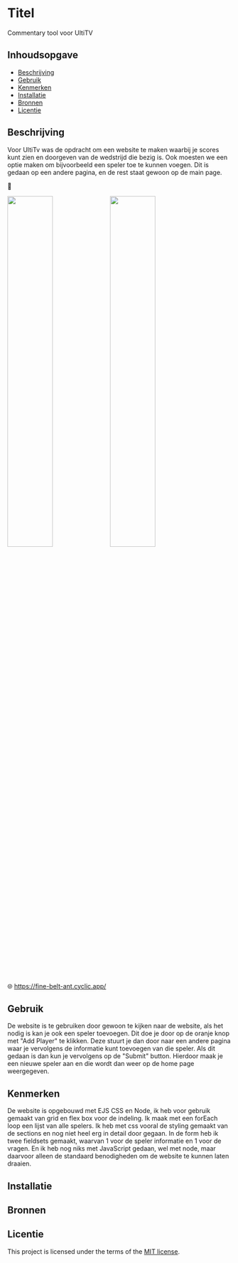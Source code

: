 # Titel
Commentary tool voor UltiTV

## Inhoudsopgave

  * [Beschrijving](#beschrijving)
  * [Gebruik](#gebruik)
  * [Kenmerken](#kenmerken)
  * [Installatie](#installatie)
  * [Bronnen](#bronnen)
  * [Licentie](#licentie)

## Beschrijving
Voor UltiTv was de opdracht om een website te maken waarbij je scores kunt zien en doorgeven van de wedstrijd die bezig is. Ook moesten we een optie maken om bijvoorbeeld een speler toe te kunnen voegen. Dit is gedaan op een andere pagina, en de rest staat gewoon op de main page.

📸 

<img src="https://user-images.githubusercontent.com/112860052/230037794-2f1909a8-6068-4e2e-b384-20f2c3ced543.png" width="45%"> <img src="https://user-images.githubusercontent.com/112860052/230037701-d94397c7-2b25-442a-a2cb-fa755edc4740.png" width="45%">

🌐 https://fine-belt-ant.cyclic.app/

## Gebruik
De website is te gebruiken door gewoon te kijken naar de website, als het nodig is kan je ook een speler toevoegen. Dit doe je door op de oranje knop met "Add Player" te klikken. Deze stuurt je dan door naar een andere pagina waar je vervolgens de informatie kunt toevoegen van die speler. Als dit gedaan is dan kun je vervolgens op de "Submit" button. Hierdoor maak je een nieuwe speler aan en die wordt dan weer op de home page weergegeven.

## Kenmerken
De website is opgebouwd met EJS CSS en Node, ik heb voor gebruik gemaakt van grid en flex box voor de indeling. Ik maak met een forEach loop een lijst van alle spelers. Ik heb met css vooral de styling gemaakt van de sections en nog niet heel erg in detail door gegaan. In de form heb ik twee fieldsets gemaakt, waarvan 1 voor de speler informatie en 1 voor de vragen. En ik heb nog niks met JavaScript gedaan, wel met node, maar daarvoor alleen de standaard benodigheden om de website te kunnen laten draaien.

## Installatie
<!-- Bij Instalatie staat hoe een andere developer aan jouw repo kan werken -->

## Bronnen

## Licentie

This project is licensed under the terms of the [MIT license](./LICENSE).
